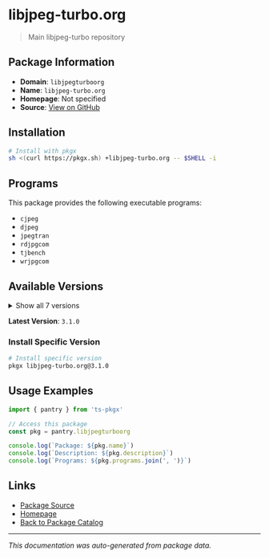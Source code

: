# libjpeg-turbo.org

> Main libjpeg-turbo repository

## Package Information

- **Domain**: `libjpegturboorg`
- **Name**: `libjpeg-turbo.org`
- **Homepage**: Not specified
- **Source**: [View on GitHub](https://github.com/pkgxdev/pantry/tree/main/projects/libjpeg-turbo.org/package.yml)

## Installation

```bash
# Install with pkgx
sh <(curl https://pkgx.sh) +libjpeg-turbo.org -- $SHELL -i
```

## Programs

This package provides the following executable programs:

- `cjpeg`
- `djpeg`
- `jpegtran`
- `rdjpgcom`
- `tjbench`
- `wrjpgcom`

## Available Versions

<details>
<summary>Show all 7 versions</summary>

- `3.1.0`, `3.0.4`, `3.0.3`, `3.0.2`, `3.0.1`
- `3.0.0`, `2.1.5.1`

</details>

**Latest Version**: `3.1.0`

### Install Specific Version

```bash
# Install specific version
pkgx libjpeg-turbo.org@3.1.0
```

## Usage Examples

```typescript
import { pantry } from 'ts-pkgx'

// Access this package
const pkg = pantry.libjpegturboorg

console.log(`Package: ${pkg.name}`)
console.log(`Description: ${pkg.description}`)
console.log(`Programs: ${pkg.programs.join(', ')}`)
```

## Links

- [Package Source](https://github.com/pkgxdev/pantry/tree/main/projects/libjpeg-turbo.org/package.yml)
- [Homepage](#)
- [Back to Package Catalog](../package-catalog.md)

---

*This documentation was auto-generated from package data.*
